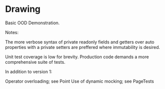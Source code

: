 Drawing
=======

Basic OOD Demonstration.

Notes:

The more verbose syntax of private readonly fields and getters over auto properties with a private setters are preffered where immutability is desired.

Unit test coverage is low for brevity.  Production code demands a more comprehensive suite of tests.


In addition to version 1:

Operator overloading; see Point
Use of dynamic mocking; see PageTests

 